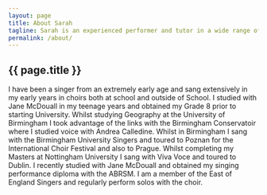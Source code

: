```yaml
---
layout: page
title: About Sarah
tagline: Sarah is an experienced performer and tutor in a wide range of genres and styles
permalink: /about/
---
```

## {{ page.title }}
I have been a singer from an extremely early age and sang extensively in my early years in choirs both at school and outside of School. I studied with Jane McDouall in my teenage years and obtained my Grade 8 prior to starting University. Whilst studying Geography at the University of Birmingham I took advantage of the links with the Birmingham Conservatoir where I studied voice with Andrea Calledine. Whilst in Birmingham I sang with the Birmingham University Singers and toured to Poznan for the International Choir Festival and also to Prague. Whilst completing my Masters at Nottingham University I sang with Viva Voce and toured to Dublin. I recently studied with Jane McDouall and obtained my singing performance diploma with the ABRSM. I am a member of the East of England Singers and regularly perform solos with the choir.